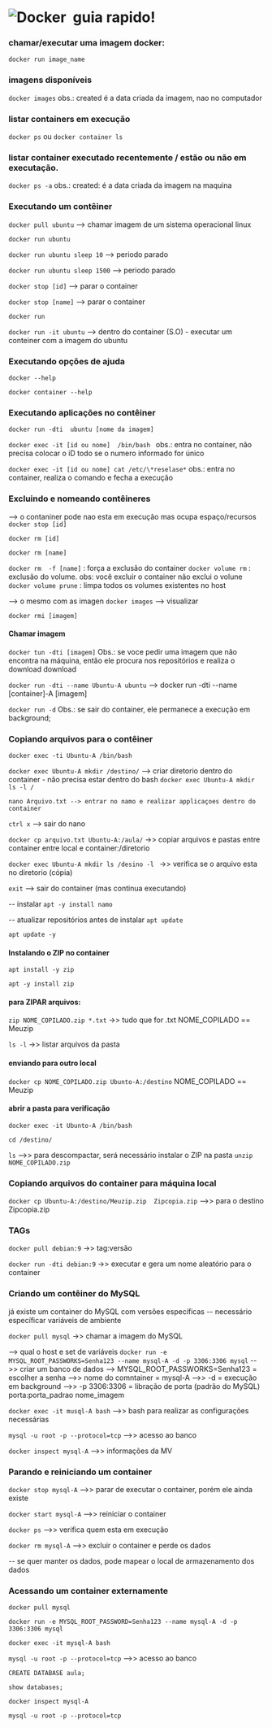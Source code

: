 # ![Docker](https://img.shields.io/badge/-docker-0D1117?style=for-the-badge&logo=docker&labelColor=0D1117)&nbsp; guia rapido!

### chamar/executar uma imagem docker:
```docker run image_name```

### imagens disponíveis
```docker images```
obs.: created é a data criada da imagem, nao no computador

### listar containers em execução
```docker ps```
ou
```docker container ls```

### listar container executado recentemente / estão ou não em executação.
```docker ps -a```
obs.: created: é a data criada da imagem na maquina

### Executando um contêiner
```docker pull ubuntu``` --> chamar imagem de um sistema operacional linux

```docker run ubuntu```

```docker run ubuntu sleep 10``` --> periodo parado

```docker run ubuntu sleep 1500``` --> periodo parado

```docker stop [id]``` --> parar o container

```docker stop [name]``` --> parar o container

```docker run``` 

```docker run -it ubuntu``` --> dentro do container (S.O) -  executar um conteiner com a imagem do ubuntu

### Executando opções de ajuda
```docker --help ```

```docker container --help```

### Executando aplicações no contêiner
```docker run -dti  ubuntu [nome da imagem]```

```docker exec -it [id ou nome]  /bin/bash ```
obs.: entra no container, não precisa colocar o iD todo se o numero informado for único

```docker exec -it [id ou nome] cat /etc/\*reselase*```
obs.: entra no container, realiza o comando e fecha a execução
 
### Excluindo e nomeando contêineres
--> o contaniner pode nao esta em execução mas ocupa espaço/recursos 
```docker stop [id]```

```docker rm [id]```

```docker rm [name]```

```docker rm  -f [name]``` : força a exclusão do container
```docker volume rm``` : exclusão do volume.
obs: você excluir o container não exclui o volune
```docker volume prune``` : limpa todos os volumes existentes no host

--> o mesmo com as imagen
```docker images``` --> visualizar

```docker rmi [imagem]```

#### Chamar imagem
```docker tun -dti [imagem]```
Obs.: se voce pedir uma imagem que não encontra na máquina, então ele procura nos repositórios e realiza o download download

```docker run -dti --name Ubuntu-A ubuntu``` --> docker run -dti --name [container]-A [imagem]

```docker run -d```
Obs.: se sair do container, ele permanece a execução em background;
 
### Copiando arquivos para o contêiner
```docker exec -ti Ubuntu-A /bin/bash```

```docker exec Ubuntu-A mkdir /destino/``` --> criar diretorio dentro do container - não precisa estar dentro do bash
```docker exec Ubuntu-A mkdir ls -l /```

```nano Arquivo.txt --> entrar no namo e realizar applicaçoes dentro do container```

```ctrl x``` --> sair do nano

```docker cp arquivo.txt Ubuntu-A:/aula/``` ->> copiar arquivos e pastas entre container entre local e container:/diretorio

```docker exec Ubuntu-A mkdir ls /desino -l ``` ->> verifica se o arquivo esta no diretorio (cópia)

```exit```  --> sair do container (mas continua executando)
 
-- instalar
```apt -y install namo```

-- atualizar repositórios antes de instalar
```apt update```

```apt update -y```

#### Instalando o ZIP no container
```apt install -y zip  ```

```apt -y install zip  ```

#### para ZIPAR arquivos:
```zip NOME_COPILADO.zip *.txt``` ->> tudo que for .txt  NOME_COPILADO == Meuzip

```ls -l``` ->> listar arquivos da pasta

#### enviando para outro local
```docker cp NOME_COPILADO.zip Ubunto-A:/destino``` NOME_COPILADO == Meuzip

#### abrir a pasta para verificação
```docker exec -it Ubunto-A /bin/bash```

```cd /destino/```

```ls```
-->> para descompactar, será necessário instalar o ZIP na pasta
```unzip NOME_COPILADO.zip```

### Copiando arquivos do container para máquina local

```docker cp Ubuntu-A:/destino/Meuzip.zip  Zipcopia.zip``` -->> para o destino Zipcopia.zip

### TAGs
```docker pull debian:9``` ->> tag:versão

```docker run -dti debian:9``` ->> executar e gera um nome aleatório para o container

### Criando um contêiner do MySQL
já existe um container do MySQL com versões específicas
-- necessário específicar variáveis de ambiente

```docker pull mysql``` ->> chamar a imagem do MySQL

--> qual o host e set de variáveis
```docker run -e MYSQL_ROOT_PASSWORKS=Senha123 --name mysql-A -d -p 3306:3306 mysql``` -->> criar um banco de dados
--> MYSQL_ROOT_PASSWORKS=Senha123 = escolher a senha
-->> nome do comntainer = mysql-A 
-->> -d = execução em background
-->> -p 3306:3306 = libração de porta (padrão do MySQL) porta:porta_padrao nome_imagem

```docker exec -it musql-A bash``` -->> bash para realizar as configurações necessárias

```mysql -u root -p --protocol=tcp``` -->> acesso ao banco


```docker inspect mysql-A``` -->> informações da MV

### Parando e reiniciando um container
```docker stop mysql-A``` -->> parar de executar o container, porém ele ainda existe

```docker start mysql-A``` -->> reiniciar o container

```docker ps``` -->> verifica quem esta em execução

```docker rm mysql-A``` -->> excluir o container e perde os dados

-- se quer manter os dados, pode mapear o local de armazenamento dos dados

### Acessando um container externamente
```docker pull mysql```

```docker run -e MYSQL_ROOT_PASSWORD=Senha123 --name mysql-A -d -p 3306:3306 mysql``` 

```docker exec -it mysql-A bash```

```mysql -u root -p --protocol=tcp``` -->> acesso ao banco


```CREATE DATABASE aula;```

```show databases;```

```docker inspect mysql-A```

```mysql -u root -p --protocol=tcp```



